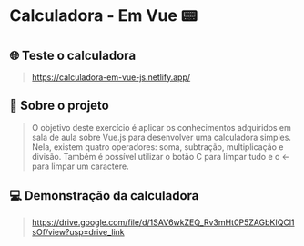 # Calculadora - Em Vue 📟

## 🌐 Teste o calculadora
> https://calculadora-em-vue-js.netlify.app/

## 📜 Sobre o projeto 
> O objetivo deste exercício é aplicar os conhecimentos adquiridos em sala de aula sobre Vue.js para desenvolver uma calculadora simples. Nela, existem quatro operadores: soma, subtração, multiplicação e divisão. Também é possível utilizar o botão C para limpar tudo e o <- para limpar um  caractere.

## 💻 Demonstração da calculadora
> https://drive.google.com/file/d/1SAV6wkZEQ_Rv3mHt0P5ZAGbKIQCl1sOf/view?usp=drive_link
